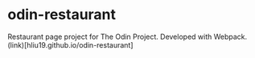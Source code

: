 # odin-restaurant
Restaurant page project for The Odin Project. Developed with Webpack.
(link)[hliu19.github.io/odin-restaurant]
